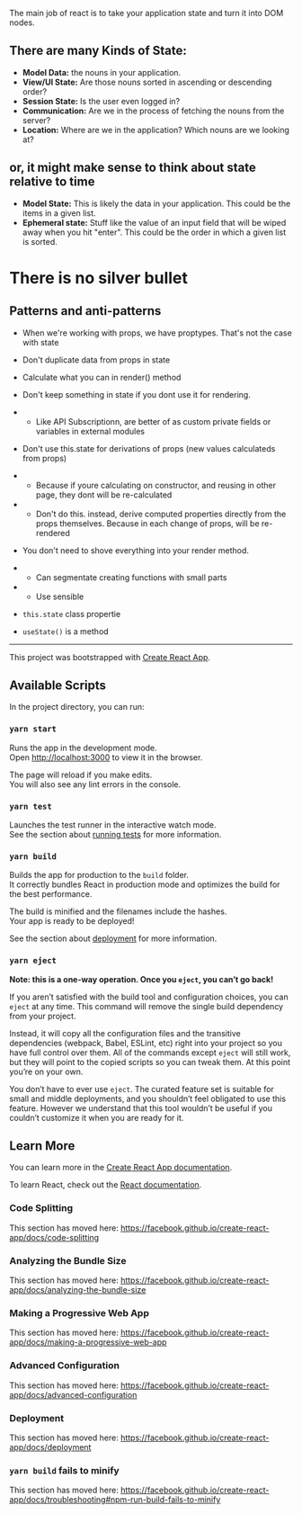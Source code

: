 The main job of react is to take your application state and turn it into DOM nodes.

## There are many Kinds of State:
- **Model Data:** the nouns in your application.
- **View/UI State:** Are those nouns sorted in ascending or descending order?
- **Session State:** Is the user even logged in?
- **Communication:** Are we in the process of fetching the nouns from the server?
- **Location:** Where are we in the application? Which nouns are we looking at?

## or, it might make sense to think about state relative to time
- **Model State:** This is likely the data in your application. This could be the items in a given list.
- **Ephemeral state:** Stuff like the value of an input field that will be wiped away when you hit "enter". This could be the order in which a given list is sorted.

# There is no silver bullet

## Patterns and anti-patterns
- When we're working with props, we have proptypes. That's not the case with state
- Don't duplicate data from props in state
- Calculate what you can in render() method
- Don't keep something in state if you dont use it for rendering.
- - Like API Subscriptionn, are better of as custom private fields or variables in external modules
- Don't use this.state for derivations of props (new values calculateds from props)
- - Because if youre calculating on constructor, and reusing in other page, they dont will be re-calculated
- - Don't do this. instead, derive computed properties directly from the props themselves. Because in each change of props, will be re-rendered
- You don't need to shove everything into your render method.
- - Can segmentate creating functions with small parts
- - Use sensible


- `this.state` class propertie
- `useState()` is a method


----

This project was bootstrapped with [Create React App](https://github.com/facebook/create-react-app).

## Available Scripts

In the project directory, you can run:

### `yarn start`

Runs the app in the development mode.<br />
Open [http://localhost:3000](http://localhost:3000) to view it in the browser.

The page will reload if you make edits.<br />
You will also see any lint errors in the console.

### `yarn test`

Launches the test runner in the interactive watch mode.<br />
See the section about [running tests](https://facebook.github.io/create-react-app/docs/running-tests) for more information.

### `yarn build`

Builds the app for production to the `build` folder.<br />
It correctly bundles React in production mode and optimizes the build for the best performance.

The build is minified and the filenames include the hashes.<br />
Your app is ready to be deployed!

See the section about [deployment](https://facebook.github.io/create-react-app/docs/deployment) for more information.

### `yarn eject`

**Note: this is a one-way operation. Once you `eject`, you can’t go back!**

If you aren’t satisfied with the build tool and configuration choices, you can `eject` at any time. This command will remove the single build dependency from your project.

Instead, it will copy all the configuration files and the transitive dependencies (webpack, Babel, ESLint, etc) right into your project so you have full control over them. All of the commands except `eject` will still work, but they will point to the copied scripts so you can tweak them. At this point you’re on your own.

You don’t have to ever use `eject`. The curated feature set is suitable for small and middle deployments, and you shouldn’t feel obligated to use this feature. However we understand that this tool wouldn’t be useful if you couldn’t customize it when you are ready for it.

## Learn More

You can learn more in the [Create React App documentation](https://facebook.github.io/create-react-app/docs/getting-started).

To learn React, check out the [React documentation](https://reactjs.org/).

### Code Splitting

This section has moved here: https://facebook.github.io/create-react-app/docs/code-splitting

### Analyzing the Bundle Size

This section has moved here: https://facebook.github.io/create-react-app/docs/analyzing-the-bundle-size

### Making a Progressive Web App

This section has moved here: https://facebook.github.io/create-react-app/docs/making-a-progressive-web-app

### Advanced Configuration

This section has moved here: https://facebook.github.io/create-react-app/docs/advanced-configuration

### Deployment

This section has moved here: https://facebook.github.io/create-react-app/docs/deployment

### `yarn build` fails to minify

This section has moved here: https://facebook.github.io/create-react-app/docs/troubleshooting#npm-run-build-fails-to-minify
